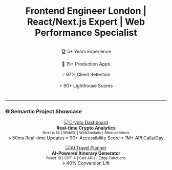 <div align="center">
  <h1>Frontend Engineer London | React/Next.js Expert | Web Performance Specialist</h1>

  <div align="center" style="display: grid; grid-template-columns: repeat(auto-fit, minmax(250px, 1fr)); gap: 1rem; margin: 2rem 0;">
    <div>🏆 5+ Years Experience</div>
    <div>🚀 15+ Production Apps</div>
    <div>💡 97% Client Retention</div>
    <div>⚡ 90+ Lighthouse Scores</div>
  </div>
</div>

---

### 🌐 Semantic Project Showcase

<div align="center">

[![Crypto Dashboard](https://img.shields.io/badge/Featured_Project-000000?style=for-the-badge&logo=bitcoin&logoColor=white)](https://akashbuilds.com/#portfolio)  
**Real-time Crypto Analytics**  
<sub>Next.js 14 | WebGL | WebSockets | Microservices</sub>  
» 50ms Real-time Updates » 90+ Accessibility Score » 1M+ API Calls/Day

[![AI Travel Planner](https://img.shields.io/badge/Hot_Project-FF6F00?style=for-the-badge&logo=openai&logoColor=white)](https://easytripai.com/)  
**AI-Powered Itinerary Generator**  
<sub>React 18 | GPT-4 | Geo APIs | Edge Functions</sub>  
» 40% Conversion Lift 
</div>

<div style="display: none;">
<script type="application/ld+json">
{
  "@context": "https://schema.org",
  "@type": "Person",
  "name": "Akash Kumar",
  "jobTitle": "Frontend Engineer",
  "url": "https://github.com/akashkumarweb",
  "sameAs": [
    "https://linkedin.com/in/theakashkumar",
    "https://akashbuilds.com"
  ],
  "description": "London-based React/Next.js expert specializing in high-performance web applications. 5+ years delivering enterprise solutions for fintech and AI startups."
}
</script>
</div>